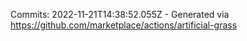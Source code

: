 Commits: 2022-11-21T14:38:52.055Z - Generated via https://github.com/marketplace/actions/artificial-grass
<br>
